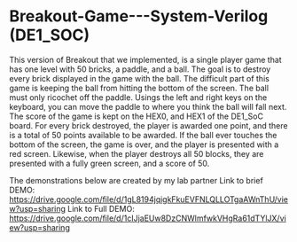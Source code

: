 # Breakout-Game---System-Verilog (DE1_SOC)
This version of Breakout that we implemented, is a single player game that has one level with 50 bricks, a paddle, and a ball. The goal is to destroy every brick displayed in the game with the ball. The difficult part of this game is keeping the ball from hitting the bottom of the screen. The ball must only ricochet off the paddle. Usings the left and right keys on the keyboard, you can move the paddle to where you think the ball will fall next. The score of the game is kept on the HEX0, and HEX1 of the DE1_SoC board. For every brick destroyed, the player is awarded one point, and there is a total of 50 points available to be awarded. If the ball ever touches the bottom of the screen, the game is over, and the player is presented with a red screen. Likewise, when the player destroys all 50 blocks, they are presented with a fully green screen, and a score of 50.

The demonstrations below are created by my lab partner 
Link to brief DEMO: https://drive.google.com/file/d/1gL8194jqigkFkuEVFNLQLLOTgaAWnThU/view?usp=sharing
Link to Full DEMO: https://drive.google.com/file/d/1cIJjaEUw8DzCNWlmfwkVHgRa61dTYlJX/view?usp=sharing
